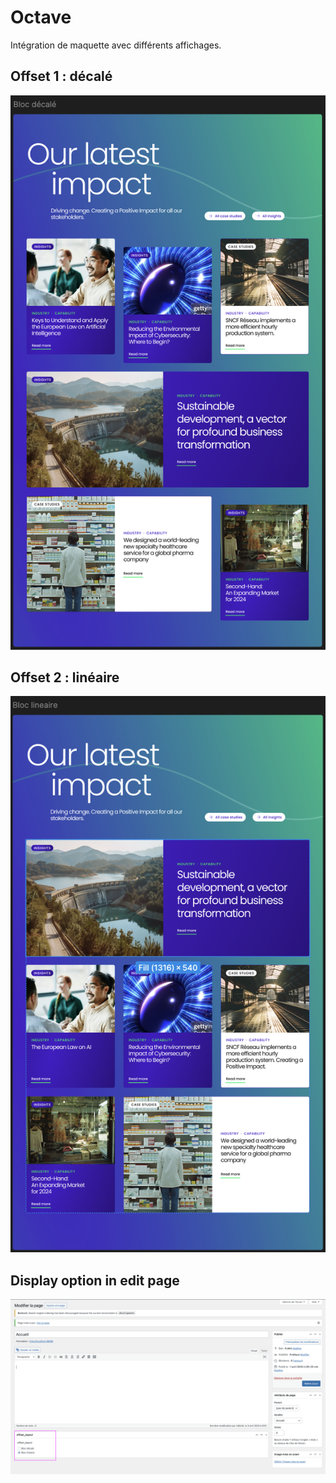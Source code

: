 # Octave
Intégration de maquette avec différents affichages.

## Offset 1 : décalé  
![Offset 1](https://github.com/dam824/Octave/raw/main/static/images/offset-1.png)

## Offset 2 : linéaire  
![Offset 2](https://github.com/dam824/Octave/raw/main/static/images/offset-2.png)

## Display option in edit page  
![Display option](https://github.com/dam824/Octave/raw/main/static/images/edit.png)
